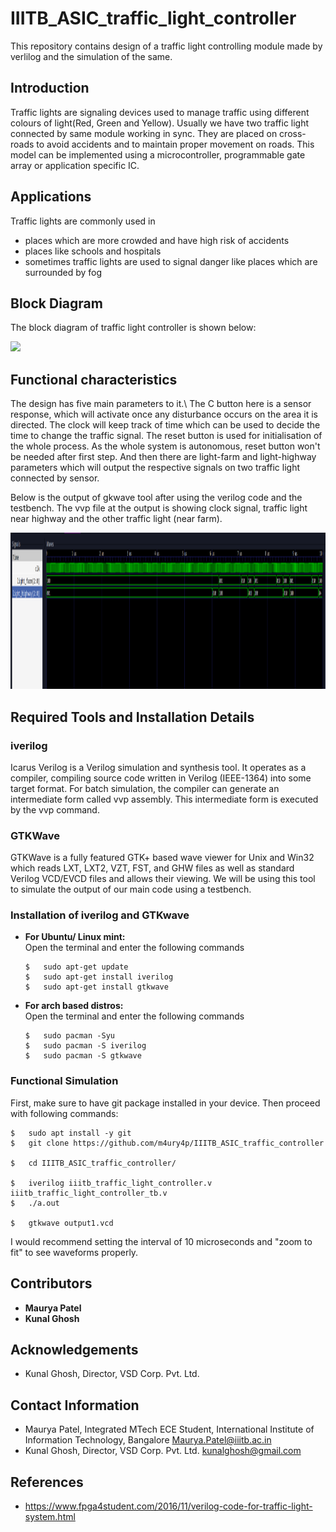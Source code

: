# IIITB_ASIC_traffic_light_controller
This repository contains design of a traffic light controlling module made by verlilog and the simulation of the same.

## Introduction
Traffic lights are signaling devices used to manage traffic using different colours of light(Red, Green and Yellow). Usually we have two traffic light connected by same module working in sync. They are placed on cross-roads to avoid accidents and to maintain proper movement on roads. This model can be implemented using a microcontroller, programmable gate array or application specific IC. 

## Applications
Traffic lights are commonly used in
- places which are more crowded and have high risk of accidents
- places like schools and hospitals
- sometimes traffic lights are used to signal danger like places which are surrounded by fog

## Block Diagram
The block diagram of traffic light controller is shown below:
<p align="left">
  <img src="https://2.bp.blogspot.com/-ydh2DFq1BXQ/WB1oLTULi2I/AAAAAAAAEq0/SIKy6J_1r4gBHid8o5Koa-SK6n68GRaKwCLcB/s400/tracfic1.jpg">
</p>

## Functional characteristics

The design has five main parameters to it.\\
The C button here is a sensor response, which will activate once any disturbance occurs on the area it is directed.
The clock will keep track of time which can be used to decide the time to change the traffic signal.
The reset button is used for initialisation of the whole process. As the whole system is autonomous, reset button won't be needed after first step.
And then there are light-farm and light-highway parameters which will output the respective signals on two traffic light connected by sensor.

Below is the output of gkwave tool after using the verilog code and the testbench. The vvp file at the output is showing clock signal, traffic light near highway and the other traffic light (near farm).
<p align="center">
  <img width="900" height="250" src="/images/output.png">
</p>

## Required Tools and Installation Details

### iverilog

Icarus Verilog is a Verilog simulation and synthesis tool. It operates as a compiler, compiling source code written in Verilog (IEEE-1364) into some target format. For batch simulation, the compiler can generate an intermediate form called vvp assembly. This intermediate form is executed by the vvp command.

### GTKWave

GTKWave is a fully featured GTK+ based wave viewer for Unix and Win32 which reads LXT, LXT2, VZT, FST, and GHW files as well as standard Verilog VCD/EVCD files and allows their viewing. We will be using this tool to simulate the output of our main code using a testbench.

### Installation of iverilog and GTKwave

<ul>
  <li>
    <b> For Ubuntu/ Linux mint: </b> 
    <br>
    Open the terminal and enter the following commands
    
    
    $   sudo apt-get update
    $   sudo apt-get install iverilog 
    $   sudo apt-get install gtkwave
  </li>
  <li>
    <b> For arch based distros: </b>
    <br>
    Open the terminal and enter the following commands
  
  
    $   sudo pacman -Syu
    $   sudo pacman -S iverilog 
    $   sudo pacman -S gtkwave
  </li>
</ul>

### Functional Simulation

First, make sure to have git package installed in your device. Then proceed with following commands:

```
$   sudo apt install -y git
$   git clone https://github.com/m4ury4p/IIITB_ASIC_traffic_controller

$   cd IIITB_ASIC_traffic_controller/

$   iverilog iiitb_traffic_light_controller.v iiitb_traffic_light_controller_tb.v 
$   ./a.out

$   gtkwave output1.vcd
```
I would recommend setting the interval of 10 microseconds and "zoom to fit" to see waveforms properly. 

## Contributors

- <b> Maurya Patel </b>
- <b> Kunal Ghosh </b>

## Acknowledgements

- Kunal Ghosh, Director, VSD Corp. Pvt. Ltd.

## Contact Information

- Maurya Patel, Integrated MTech ECE Student, International Institute of Information Technology, Bangalore Maurya.Patel@iiitb.ac.in
- Kunal Ghosh, Director, VSD Corp. Pvt. Ltd. kunalghosh@gmail.com

## References
- https://www.fpga4student.com/2016/11/verilog-code-for-traffic-light-system.html
